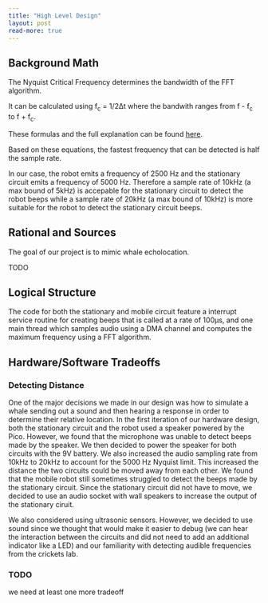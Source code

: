 ```yaml
---
title: "High Level Design"
layout: post
read-more: true
---
```


## Background Math

The Nyquist Critical Frequency determines the bandwidth of the FFT algorithm. 

It can be calculated using f<sub>c</sub> = 1/2Δt 
where the bandwith ranges from f - f<sub>c</sub> to f + f<sub>c</sub>.

These formulas and the full explanation can be found [here](https://vanhunteradams.com/FFT/FFT.html).

Based on these equations, the fastest frequency that can be detected is half the sample rate.

In our case, the robot emits a frequency of 2500 Hz and the stationary circuit emits a frequency of 5000 Hz. Therefore a sample rate of 10kHz (a max bound of 5kHz) is accepable for the stationary circuit to detect the robot beeps while a sample rate of 20kHz (a max bound of 10kHz) is more suitable for the robot to detect the stationary circuit beeps.


## Rational and Sources
The goal of our project is to mimic whale echolocation.

TODO

## Logical Structure

The code for both the stationary and mobile circuit feature a interrupt service routine for creating beeps that is called at a rate of 100μs, and one main thread which samples audio using a DMA channel and computes the maximum frequency using a FFT algorithm.

## Hardware/Software Tradeoffs

### Detecting Distance

One of the major decisions we made in our design was how to simulate a whale sending out a sound and then hearing a response in order to determine their relative location. In the first iteration of our hardware design, both the stationary circuit and the robot used a speaker powered by the Pico. However, we found that the microphone was unable to detect beeps made by the speaker. We then decided to power the speaker for both circuits with the 9V battery. We also increased the audio sampling rate from 10kHz to 20kHz to account for the 5000 Hz Nyquist limit. This increased the distance the two circuits could be moved away from each other. We found that the mobile robot still sometimes struggled to detect the beeps made by the stationary circuit. Since the stationary circuit did not have to move, we decided to use an audio socket with wall speakers to increase the output of the stationary ciruit.

We also considered using ultrasonic sensors. However, we decided to use sound since we thought that would make it easier to debug (we can hear the interaction between the circuits and did not need to add an additional indicator like a LED) and our familiarity with detecting audible frequencies from the crickets lab.

### TODO
we need at least one more tradeoff
